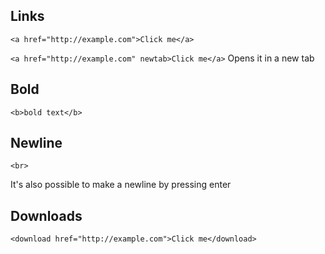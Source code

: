 ## Links
`<a href="http://example.com">Click me</a>`

`<a href="http://example.com" newtab>Click me</a>` Opens it in a new tab


## Bold
`<b>bold text</b>`


## Newline
`<br>`

It's also possible to make a newline by pressing enter


## Downloads
`<download href="http://example.com">Click me</download>`